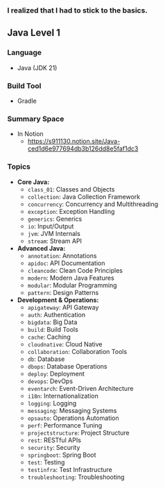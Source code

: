 ### I realized that I had to stick to the basics.

## Java Level 1

### Language
* Java (JDK 21)

### Build Tool
* Gradle

### Summary Space
* In Notion
  * https://s911130.notion.site/Java-ced1d6e977694db3b126dd8e5faf1dc3

### Topics

* **Core Java:**
    * `class_01`: Classes and Objects
    * `collection`: Java Collection Framework
    * `concurrency`: Concurrency and Multithreading
    * `exception`: Exception Handling
    * `generics`: Generics
    * `io`: Input/Output
    * `jvm`: JVM Internals
    * `stream`: Stream API
* **Advanced Java:**
    * `annotation`: Annotations
    * `apidoc`: API Documentation
    * `cleancode`: Clean Code Principles
    * `modern`: Modern Java Features
    * `modular`: Modular Programming
    * `pattern`: Design Patterns
* **Development & Operations:**
    * `apigateway`: API Gateway
    * `auth`: Authentication
    * `bigdata`: Big Data
    * `build`: Build Tools
    * `cache`: Caching
    * `cloudnative`: Cloud Native
    * `collaboration`: Collaboration Tools
    * `db`: Database
    * `dbops`: Database Operations
    * `deploy`: Deployment
    * `devops`: DevOps
    * `eventarch`: Event-Driven Architecture
    * `i18n`: Internationalization
    * `logging`: Logging
    * `messaging`: Messaging Systems
    * `opsauto`: Operations Automation
    * `perf`: Performance Tuning
    * `projectstructure`: Project Structure
    * `rest`: RESTful APIs
    * `security`: Security
    * `springboot`: Spring Boot
    * `test`: Testing
    * `testinfra`: Test Infrastructure
    * `troubleshooting`: Troubleshooting